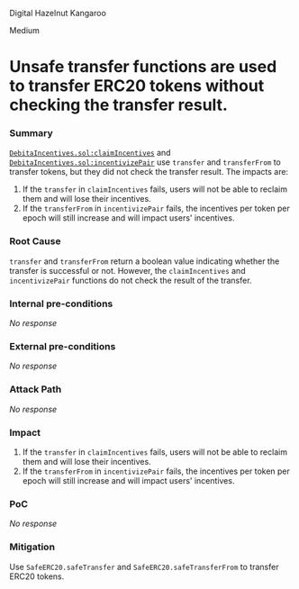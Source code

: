 Digital Hazelnut Kangaroo

Medium

# Unsafe transfer functions are used to transfer ERC20 tokens without checking the transfer result.

### Summary

[`DebitaIncentives.sol:claimIncentives`](https://github.com/sherlock-audit/2024-11-debita-finance-v3/blob/main/Debita-V3-Contracts/contracts/DebitaIncentives.sol#L203) and [`DebitaIncentives.sol:incentivizePair`](https://github.com/sherlock-audit/2024-11-debita-finance-v3/blob/main/Debita-V3-Contracts/contracts/DebitaIncentives.sol#L269) use `transfer` and `transferFrom` to transfer tokens, but they did not check the transfer result. The impacts are:
1. If the `transfer` in `claimIncentives` fails, users will not be able to reclaim them and will lose their incentives.
2. If the `transferFrom` in `incentivizePair` fails, the incentives per token per epoch will still increase and will impact users' incentives.

### Root Cause

`transfer` and `transferFrom` return a boolean value indicating whether the transfer is successful or not. However, the `claimIncentives` and `incentivizePair` functions do not check the result of the transfer.

### Internal pre-conditions

_No response_

### External pre-conditions

_No response_

### Attack Path

_No response_

### Impact

1. If the `transfer` in `claimIncentives` fails, users will not be able to reclaim them and will lose their incentives.
2. If the `transferFrom` in `incentivizePair` fails, the incentives per token per epoch will still increase and will impact users' incentives.

### PoC

_No response_

### Mitigation

Use `SafeERC20.safeTransfer` and `SafeERC20.safeTransferFrom` to transfer ERC20 tokens.